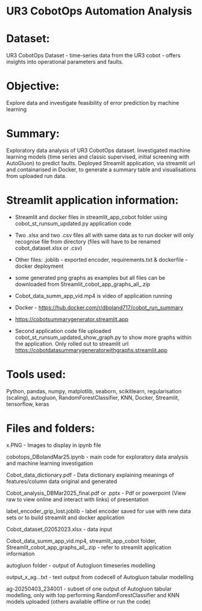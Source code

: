 # UR3 CobotOps Automation Analysis 

# Dataset: 
UR3 CobotOps Dataset - time-series data from the UR3 cobot - offers insights into operational parameters and faults.

# Objective: 
Explore data and investigate feasibility of error prediction by machine learning

# Summary: 
Exploratory data analysis of UR3 CobotOps dataset. Investigated machine learning models (time series and classic supervised, initial screening with AutoGluon) to predict faults. Deployed Streamlit
application, via streamlit url and containarised in Docker, to generate a summary table and visualisations from uploaded run data.

# Streamlit application information: 
- Streamlit and docker files in streamlit_app_cobot folder using cobot_st_runsum_updated.py application code
- Two .xlsx and two .csv files all with same data as to run docker will only recognise file from directory (files will have to be renamed cobot_dataset.xlsx or .csv)
- Other files: .joblib - exported encoder, requirements.txt & dockerfile - docker deployment
- some generated png graphs as examples but all files can be downloaded from Streamlit_cobot_app_graphs_all_.zip
- Cobot_data_summ_app_vid.mp4 is video of application running 
- Docker - https://hub.docker.com/r/dboland717/cobot_run_summary
- https://cobotsummarygenerator.streamlit.app

- Second application code file uploaded cobot_st_runsum_updated_show_graph.py to show more graphs within the application. Only rolled out to streamlit url https://cobotdatasummarygeneratorwithgraphs.streamlit.app

# Tools used: 
Python, pandas, numpy, matplotlib, seaborn, scikitlearn, regularisation (scaling), autogluon, RandomForestClassifier, KNN, Docker, Streamlit, tensorflow, keras

# Files and folders:

x.PNG - Images to display in ipynb file

cobotops_DBolandMar25.ipynb - main code for exploratory data analysis and machine learning investigation

Cobot_data_dictionary.pdf - Data dictionary explaining meanings of features/column data original and generated

Cobot_analysis_DBMar2025_final.pdf or .pptx - Pdf or powerpoint (View raw to view online and interact with links) of presentation

label_encoder_grip_lost.joblib - label encoder saved for use with new data sets or to build streamlit and docker application

Cobot_dataset_02052023.xlsx - data input

Cobot_data_summ_app_vid.mp4, streamlit_app_cobot folder, Streamlit_cobot_app_graphs_all_.zip - refer to streamlit application information

autogluon folder - output of Autogluon timeseries modelling

output_x_ag...txt  - text output from codecell of Autogluon tabular modelling

ag-20250403_234001 - subset of one output of Autogluon tabular modelling, only with top performing RandomForestClassifier and KNN models uploaded (others available offline or run the code)
